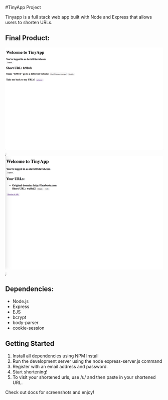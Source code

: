 #TinyApp Project

Tinyapp is a full stack web app built with Node and Express that allows users to shorten URLs.

## Final Product:

![Alt text](./docs/Shortened-URL.png "Shortened URL");
![Alt text](./docs/TinyApp-Final.png "Main Page");

## Dependencies:

* Node.js
* Express
* EJS
* bcrypt
* body-parser
* cookie-session

## Getting Started

1. Install all dependencies using NPM Install
2. Run the development server using the node express-server.js command
3. Register with an email address and password. 
4. Start shortening!
5. To visit your shortened urls, use /u/ and then paste in your shortened URL. 

Check out docs for screenshots and enjoy!